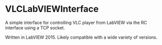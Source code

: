 # VLCLabVIEWInterface
A simple interface for controlling VLC player from LabVIEW via the RC interface using a TCP socket.

Written in LabVIEW 2015. Likely compatible with a wide variety of versions.
